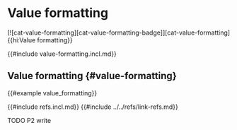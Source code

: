 # Value formatting

[![cat-value-formatting][cat-value-formatting-badge]][cat-value-formatting]{{hi:Value formatting}}

{{#include value-formatting.incl.md}}

## Value formatting {#value-formatting}

{{#example value_formatting}}

{{#include refs.incl.md}}
{{#include ../../refs/link-refs.md}}

<div class="hidden">
TODO P2 write
</div>
